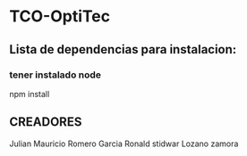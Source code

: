 # TCO-OptiTec

## Lista de dependencias para instalacion:
### tener instalado node
 npm install

## CREADORES
Julian Mauricio Romero Garcia
Ronald stidwar Lozano zamora

